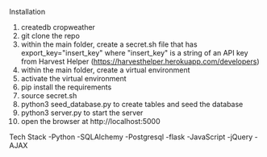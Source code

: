 Installation
1. createdb cropweather
2. git clone the repo
3. within the main folder, create a secret.sh file that has export_key="insert_key" where "insert_key" is a string of an API key from Harvest Helper (https://harvesthelper.herokuapp.com/developers)
4. within the main folder, create a virtual environment
5. activate the virtual environment
6. pip install the requirements
7. source secret.sh
8. python3 seed_database.py to create tables and seed the database
9. python3 server.py to start the server
10. open the browser at http://localhost:5000


Tech Stack
-Python
-SQLAlchemy
-Postgresql
-flask
-JavaScript
-jQuery
-AJAX
